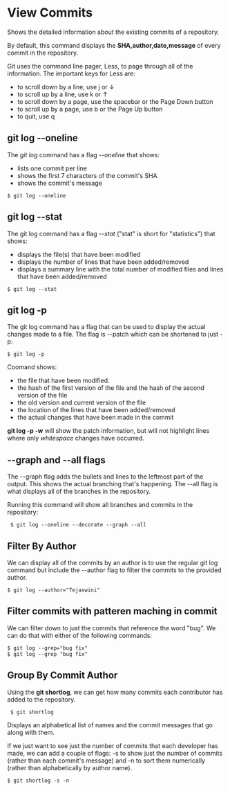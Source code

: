 # View Commits
Shows the detailed information about the existing commits of a repository.

By default, this command displays the **SHA,author,date,message** of every commit in the repository.

Git uses the command line pager, Less, to page through all of the information. The important keys for Less are:

 - to scroll down by a line, use j or ↓
 - to scroll up by a line, use k or ↑
 - to scroll down by a page, use the spacebar or the Page Down button
 - to scroll up by a page, use b or the Page Up button
 - to quit, use q
 
 ## git log --oneline
 The *git log* command has a flag *--oneline* that shows:
 - lists one commit per line
 - shows the first 7 characters of the commit's SHA
 - shows the commit's message
 ```
 $ git log --oneline
 ```

 ## git log --stat
 The git log command has a flag *--stat* ("stat" is short for "statistics") that shows:
  - displays the file(s) that have been modified
  - displays the number of lines that have been added/removed
  - displays a summary line with the total number of modified files and lines that have been added/removed
 
  ```
 $ git log --stat
 ```
 
 ## git log -p
 The git log command has a flag that can be used to display the actual changes made to a file. The flag is --patch which can be shortened to just -p:
   
 ```
 $ git log -p
 ```
 Coomand shows:
   - the file that have been modified.
   - the hash of the first version of the file and the hash of the second version of the file
   - the old version and current version of the file
   - the location of the lines that have been added/removed
   - the actual changes that have been made in the commit
   
 **git log -p -w** will show the patch information, but will not highlight lines where only *whitespace* changes have occurred.
 
 ## --graph and --all flags
 The --graph flag adds the bullets and lines to the leftmost part of the output. This shows the actual branching that's happening. The --all flag is what displays all of the branches in the repository.
  
 Running this command will show all branches and commits in the repository:
 ```
  $ git log --oneline --decorate --graph --all
 ```

## Filter By Author
We can display all of the commits by an author is to use the regular git log command but include the --author flag to filter the commits to the provided author.
```
$ git log --author="Tejaswini"
```

## Filter commits with patteren maching in commit
We can filter down to just the commits that reference the word "bug". We can do that with either of the following commands:
```
$ git log --grep="bug fix"
$ git log --grep "bug fix"
```
 
## Group By Commit Author
Using the **git shortlog**, we can get how many commits each contributor has added to the repository.
```
 $ git shortlog
```
Displays an alphabetical list of names and the commit messages that go along with them.
 
If we just want to see just the number of commits that each developer has made, we can add a couple of flags: -s to show just the number of commits (rather than each commit's message) and -n to sort them numerically (rather than alphabetically by author name).

```
$ git shortlog -s -n
```

 
 
 
